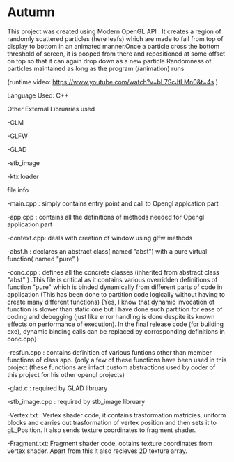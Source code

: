 # Autumn
This project was created using Modern OpenGL API . It creates a region of randomly scattered particles (here leafs) which are made to fall from top of display to bottom in an animated manner.Once a particle cross the bottom threshold of screen, it is pooped from there and repositioned at some offset on top so that it can again drop down as a new particle.Randomness of particles maintained as long as the program (/animation) runs

(runtime video: https://www.youtube.com/watch?v=bL7ScJtLMn0&t=4s )


Language Used: C++

Other External Libruaries used

-GLM

-GLFW

-GLAD

-stb_image

-ktx loader


file info

-main.cpp   : simply contains entry point and call to Opengl applcation part

-app.cpp    : contains all the definitions of methods needed for Opengl application part

-context.cpp: deals with creation of window using glfw methods

-abst.h     : declares an abstract class( named "abst")  with a pure virtual function( named "pure" ) 

-conc.cpp   : defines all the concrete classes (inherited from abstract class "abst" ) .This file is critical as it contains various 
              overridden definitions of function "pure" which is binded dynamically from different parts of code in application
              (This has been done to partition code logically without having to create many different functions)
              {Yes, I know that dynamic invocation of function is slower than static one but I have done such partition for 
              ease of coding and debugging (just like error handling is done despite its known effects on performance of execution).
              In the final release code (for building exe), dynamic binding calls can be replaced by corrosponding definitions in                       conc.cpp}

-resfun.cpp : contains definition of various funtions other than member functions of class app. {only a few of these functions have been used in this project (these functions are infact custom abstractions used by coder of this project for his other opengl projects)

-glad.c     : required by GLAD libruary

-stb_image.cpp : required by stb_image libruary

-Vertex.txt  : Vertex shader code, it contains trasformation matricies, uniform blocks and carries out trasformation of vertex position                 and then sets it to gL_Position. It also sends texture coordinates to fragment shader.

-Fragment.txt: Fragment shader code, obtains texture coordinates from vertex shader. Apart from this it also recieves 2D texture array.
             
